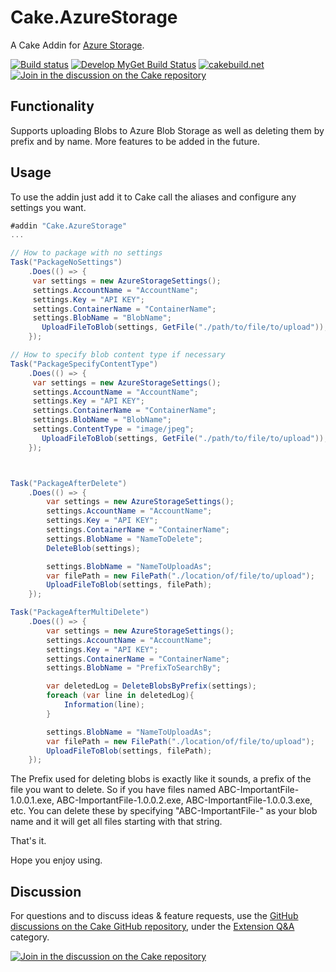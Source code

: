 # Cake.AzureStorage

A Cake Addin for [Azure Storage](https://msdn.microsoft.com/en-us/library/azure/mt163683.aspx).

[![Build status](https://ci.appveyor.com/api/projects/status/1kphu06mh49fpw9e?svg=true)](https://ci.appveyor.com/project/RadioSystems/cake-azurestorage)
[![Develop MyGet Build Status](https://www.myget.org/BuildSource/Badge/cake-azure-storage?identifier=8bc9fc41-15fa-49bb-9872-82f198fa7566)](https://www.myget.org/)
[![cakebuild.net](https://img.shields.io/badge/WWW-cakebuild.net-blue.svg)](http://cakebuild.net/)
[![Join in the discussion on the Cake repository](https://img.shields.io/badge/GitHub-Discussions-green?logo=github)](https://github.com/cake-build/cake/discussions)

## Functionality

Supports uploading Blobs to Azure Blob Storage as well as deleting them by prefix and by name. More features to be added in the future.

## Usage

To use the addin just add it to Cake call the aliases and configure any settings you want.

```csharp
#addin "Cake.AzureStorage"
...

// How to package with no settings
Task("PackageNoSettings")
    .Does(() => {
     var settings = new AzureStorageSettings();
     settings.AccountName = "AccountName";
     settings.Key = "API KEY";
     settings.ContainerName = "ContainerName";
     settings.BlobName = "BlobName";
       UploadFileToBlob(settings, GetFile("./path/to/file/to/upload"));
    });

// How to specify blob content type if necessary
Task("PackageSpecifyContentType")
    .Does(() => {
     var settings = new AzureStorageSettings();
     settings.AccountName = "AccountName";
     settings.Key = "API KEY";
     settings.ContainerName = "ContainerName";
     settings.BlobName = "BlobName";
     settings.ContentType = "image/jpeg";
       UploadFileToBlob(settings, GetFile("./path/to/file/to/upload"));
    });



Task("PackageAfterDelete")
    .Does(() => {
        var settings = new AzureStorageSettings();
        settings.AccountName = "AccountName";
        settings.Key = "API KEY";
        settings.ContainerName = "ContainerName";
        settings.BlobName = "NameToDelete";
        DeleteBlob(settings);

        settings.BlobName = "NameToUploadAs";
        var filePath = new FilePath("./location/of/file/to/upload");
        UploadFileToBlob(settings, filePath);
    });

Task("PackageAfterMultiDelete")
    .Does(() => {
        var settings = new AzureStorageSettings();
        settings.AccountName = "AccountName";
        settings.Key = "API KEY";
        settings.ContainerName = "ContainerName";
        settings.BlobName = "PrefixToSearchBy";

        var deletedLog = DeleteBlobsByPrefix(settings);
        foreach (var line in deletedLog){
            Information(line);
        }

        settings.BlobName = "NameToUploadAs";
        var filePath = new FilePath("./location/of/file/to/upload");
        UploadFileToBlob(settings, filePath);
    });
```

The Prefix used for deleting blobs is exactly like it sounds, a prefix of the file you want to delete. So if you have files named ABC-ImportantFile-1.0.0.1.exe, ABC-ImportantFile-1.0.0.2.exe, ABC-ImportantFile-1.0.0.3.exe, etc. You can delete these by specifying "ABC-ImportantFile-" as your blob name and it will get all files starting with that string. 

That's it.

Hope you enjoy using.

## Discussion

For questions and to discuss ideas & feature requests, use the [GitHub discussions on the Cake GitHub repository](https://github.com/cake-build/cake/discussions), under the [Extension Q&A](https://github.com/cake-build/cake/discussions/categories/extension-q-a) category.

[![Join in the discussion on the Cake repository](https://img.shields.io/badge/GitHub-Discussions-green?logo=github)](https://github.com/cake-build/cake/discussions)
